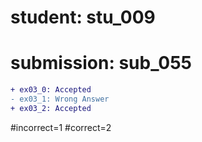 # student: stu_009
# submission: sub_055

```diff
+ ex03_0: Accepted
- ex03_1: Wrong Answer
+ ex03_2: Accepted
```
#incorrect=1
#correct=2
